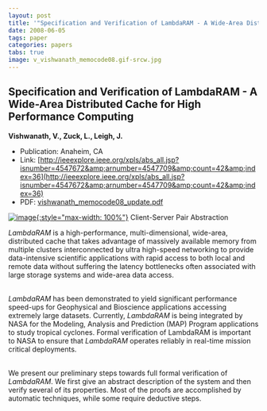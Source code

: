 ```yaml
---
layout: post
title: '"Specification and Verification of LambdaRAM - A Wide-Area Distributed Cache for High Performance Computing"'
date: 2008-06-05
tags: paper
categories: papers
tabs: true
image: v_vishwanath_memocode08.gif-srcw.jpg
---
```


## Specification and Verification of LambdaRAM - A Wide-Area Distributed Cache for High Performance Computing
**Vishwanath,  V., Zuck, L., Leigh, J.**
- Publication: Anaheim, CA
- Link: [http://ieeexplore.ieee.org/xpls/abs_all.jsp?isnumber=4547672&amp;arnumber=4547709&amp;count=42&amp;index=36](http://ieeexplore.ieee.org/xpls/abs_all.jsp?isnumber=4547672&amp;arnumber=4547709&amp;count=42&amp;index=36)
- PDF: [vishwanath_memocode08_update.pdf](/documents/vishwanath_memocode08_update.pdf)


[![image](https://www.evl.uic.edu/output/originals/v_vishwanath_memocode08.gif-srcw.jpg){:style="max-width: 100%"}](https://www.evl.uic.edu/output/originals/v_vishwanath_memocode08.gif-srcw.jpg)
Client-Server Pair Abstraction

<em>LambdaRAM</em> is a high-performance, multi-dimensional, wide-area, distributed cache that takes advantage of massively available memory from multiple clusters interconnected by ultra high-speed networking to provide data-intensive scientific applications with rapid access to both local and remote data without suffering the latency bottlenecks often associated with large storage systems and wide-area data access.<br><br>

<em>LambdaRAM</em> has been demonstrated to yield significant performance speed-ups for Geophysical and Bioscience applications accessing extremely large datasets. Currently, <em>LambdaRAM</em> is being integrated by NASA for the Modeling, Analysis and Prediction (MAP) Program applications to study tropical cyclones. Formal verification of LambdaRAM is important to NASA to ensure that <em>LambdaRAM</em> operates reliably in real-time mission critical deployments.<br><br>

We present our preliminary steps towards full formal verification of <em>LambdaRAM</em>.  We first give an abstract description of the system and then verify several of its properties. Most of the proofs are accomplished by automatic techniques, while some require deductive steps.